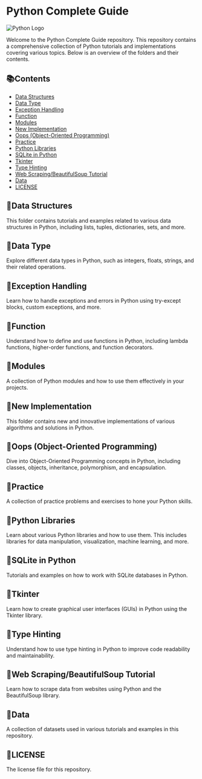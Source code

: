 # Python Complete Guide

![Python Logo](https://img.icons8.com/?size=100&id=hGdCwhSHUe6L&format=png&color=000000)

Welcome to the Python Complete Guide repository. This repository contains a comprehensive collection of Python tutorials and implementations covering various topics. Below is an overview of the folders and their contents.

## 📚Contents

- [Data Structures](#data-structures)
- [Data Type](#data-type)
- [Exception Handling](#exception-handling)
- [Function](#function)
- [Modules](#modules)
- [New Implementation](#new-implementation)
- [Oops (Object-Oriented Programming)](#oops-object-oriented-programming)
- [Practice](#practice)
- [Python Libraries](#python-libraries)
- [SQLite in Python](#sqlite-in-python)
- [Tkinter](#tkinter)
- [Type Hinting](#type-hinting)
- [Web Scraping/BeautifulSoup Tutorial](#web-scrapingbeautifulsoup-tutorial)
- [Data](#data)
- [LICENSE](#license)

## 📌Data Structures

This folder contains tutorials and examples related to various data structures in Python, including lists, tuples, dictionaries, sets, and more.

## 📌Data Type

Explore different data types in Python, such as integers, floats, strings, and their related operations.

## 📌Exception Handling

Learn how to handle exceptions and errors in Python using try-except blocks, custom exceptions, and more.

## 📌Function

Understand how to define and use functions in Python, including lambda functions, higher-order functions, and function decorators.

## 📌Modules

A collection of Python modules and how to use them effectively in your projects.

## 📌New Implementation

This folder contains new and innovative implementations of various algorithms and solutions in Python.

## 📌Oops (Object-Oriented Programming)

Dive into Object-Oriented Programming concepts in Python, including classes, objects, inheritance, polymorphism, and encapsulation.

## 📌Practice

A collection of practice problems and exercises to hone your Python skills.

## 📌Python Libraries

Learn about various Python libraries and how to use them. This includes libraries for data manipulation, visualization, machine learning, and more.

## 📌SQLite in Python

Tutorials and examples on how to work with SQLite databases in Python.

## 📌Tkinter

Learn how to create graphical user interfaces (GUIs) in Python using the Tkinter library.

## 📌Type Hinting

Understand how to use type hinting in Python to improve code readability and maintainability.

## 📌Web Scraping/BeautifulSoup Tutorial

Learn how to scrape data from websites using Python and the BeautifulSoup library.

## 📌Data

A collection of datasets used in various tutorials and examples in this repository.

## 📜LICENSE

The license file for this repository.
